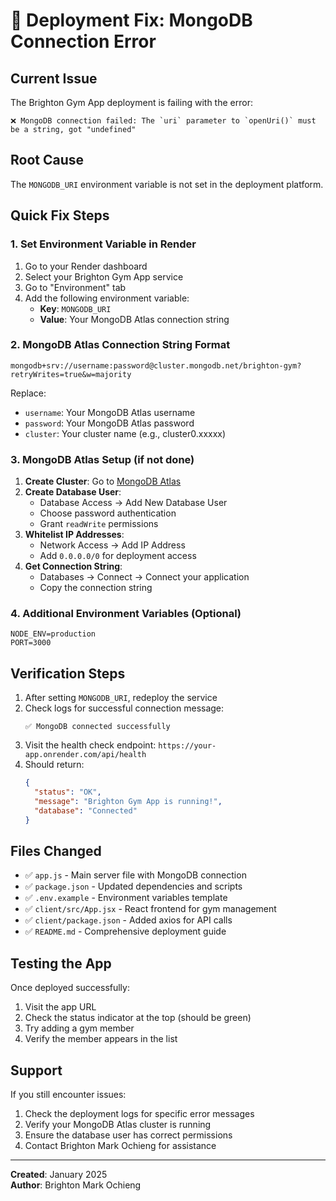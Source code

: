 # 🚨 Deployment Fix: MongoDB Connection Error

## Current Issue
The Brighton Gym App deployment is failing with the error:
```
❌ MongoDB connection failed: The `uri` parameter to `openUri()` must be a string, got "undefined"
```

## Root Cause
The `MONGODB_URI` environment variable is not set in the deployment platform.

## Quick Fix Steps

### 1. Set Environment Variable in Render
1. Go to your Render dashboard
2. Select your Brighton Gym App service
3. Go to "Environment" tab
4. Add the following environment variable:
   - **Key**: `MONGODB_URI`
   - **Value**: Your MongoDB Atlas connection string

### 2. MongoDB Atlas Connection String Format
```
mongodb+srv://username:password@cluster.mongodb.net/brighton-gym?retryWrites=true&w=majority
```

Replace:
- `username`: Your MongoDB Atlas username
- `password`: Your MongoDB Atlas password
- `cluster`: Your cluster name (e.g., cluster0.xxxxx)

### 3. MongoDB Atlas Setup (if not done)
1. **Create Cluster**: Go to [MongoDB Atlas](https://cloud.mongodb.com)
2. **Create Database User**: 
   - Database Access → Add New Database User
   - Choose password authentication
   - Grant `readWrite` permissions
3. **Whitelist IP Addresses**:
   - Network Access → Add IP Address
   - Add `0.0.0.0/0` for deployment access
4. **Get Connection String**:
   - Databases → Connect → Connect your application
   - Copy the connection string

### 4. Additional Environment Variables (Optional)
```
NODE_ENV=production
PORT=3000
```

## Verification Steps
1. After setting `MONGODB_URI`, redeploy the service
2. Check logs for successful connection message:
   ```
   ✅ MongoDB connected successfully
   ```
3. Visit the health check endpoint: `https://your-app.onrender.com/api/health`
4. Should return:
   ```json
   {
     "status": "OK",
     "message": "Brighton Gym App is running!",
     "database": "Connected"
   }
   ```

## Files Changed
- ✅ `app.js` - Main server file with MongoDB connection
- ✅ `package.json` - Updated dependencies and scripts
- ✅ `.env.example` - Environment variables template
- ✅ `client/src/App.jsx` - React frontend for gym management
- ✅ `client/package.json` - Added axios for API calls
- ✅ `README.md` - Comprehensive deployment guide

## Testing the App
Once deployed successfully:
1. Visit the app URL
2. Check the status indicator at the top (should be green)
3. Try adding a gym member
4. Verify the member appears in the list

## Support
If you still encounter issues:
1. Check the deployment logs for specific error messages
2. Verify your MongoDB Atlas cluster is running
3. Ensure the database user has correct permissions
4. Contact Brighton Mark Ochieng for assistance

---
**Created**: January 2025  
**Author**: Brighton Mark Ochieng